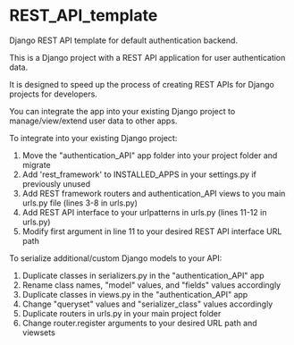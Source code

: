 # REST_API_template
Django REST API template for default authentication backend.

This is a Django project with a REST API application for user authentication data.

It is designed to speed up the process of creating REST APIs for Django projects for developers.

You can integrate the app into your existing Django project to manage/view/extend user data to other apps.

To integrate into your existing Django project:

1. Move the "authentication_API" app folder into your project folder and migrate
2. Add 'rest_framework' to INSTALLED_APPS in your settings.py if previously unused
3. Add REST framework routers and authentication_API views to you main urls.py file (lines 3-8 in urls.py)
4. Add REST API interface to your urlpatterns in urls.py (lines 11-12 in urls.py)
5. Modify first argument in line 11 to your desired REST API interface URL path

To serialize additional/custom Django models to your API:

1. Duplicate classes in serializers.py in the "authentication_API" app
2. Rename class names, "model" values, and "fields" values accordingly
3. Duplicate classes in views.py in the "authentication_API" app
4. Change "queryset" values and "serializer_class" values accordingly
5. Duplicate routers in urls.py in your main project folder
6. Change router.register arguments to your desired URL path and viewsets
